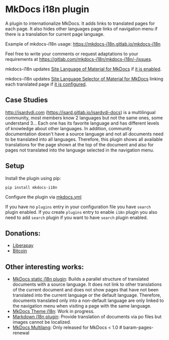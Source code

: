 # MkDocs i18n plugin

A plugin to internationalize MkDocs. It adds links to translated pages for each page. It also hides other languages page links of navigation menu if there is a translation for current page language.

Example of mkdocs-i18n usage: <https://mkdocs-i18n.gitlab.io/mkdocs-i18n>

Feel free to write your comments or request adaptations to your requirements at <https://gitlab.com/mkdocs-i18n/mkdocs-i18n/-/issues>.

mkdocs-i18n updates [Site Language of Material for MkDocs](https://squidfunk.github.io/mkdocs-material/setup/changing-the-language/#site-language) if [it is enabled](https://gitlab.com/mkdocs-i18n/mkdocs-i18n/-/blob/main/mkdocs.yml#L7).

mkdocs-i18n updates [Site Language Selector of Material for MkDocs](https://squidfunk.github.io/mkdocs-material/setup/changing-the-language/#site-language-selector) linking each translated page if [it is configured](https://gitlab.com/mkdocs-i18n/mkdocs-i18n/-/blob/main/mkdocs.yml#L57).

## Case Studies

<http://isardvdi.com> (<https://isard.gitlab.io/isardvdi-docs>) is a multilingual community, most members know 2 languages but not the same ones, some understand 3... Each one has its favorite language and has different levels of knowledge about other languages. In addition, community documentation doesn't have a source language and not all documents need to be translated into all languages. Therefore, this plugin shows all available translations for the page shown at the top of the document and also for pages not translated into the language selected in the navigation menu.

## Setup

Install the plugin using pip:

`pip install mkdocs-i18n`

Configure the plugin via [mkdocs.yml](https://gitlab.com/mkdocs-i18n/mkdocs-i18n/-/blob/main/mkdocs.yml)

If you have no `plugins` entry in your configuration file you have `search` plugin enabled. If you create `plugins` entry to enable `i18n` plugin you also need to add `search` plugin if you want to have `search` plugin enabled.

## Donations:

- [Liberapay](https://liberapay.com/mkdocs-i18n/donate)
- [Bitcoin](bitcoin:15QqofyoWxDSZU9VbXwVZKFxAVdmpkE5uH?message=mkdocs-i18n)

## Other interesting works:

- [MkDocs static i18n plugin](https://github.com/ultrabug/mkdocs-static-i18n): Builds a parallel structure of translated documents with a source language. It does not link to other translations of the current document and does not show pages that have not been translated into the current language or the default language. Therefore, documents translated only into a non-default language are only linked to the navigation menu when visiting a page with the same language.
- [MkDocs Theme i18n](https://github.com/mkdocs/mkdocs/pull/2299): Work in progress.
- [Markdown i18n plugin](https://github.com/gisce/markdown-i18n): Provide translation of documents via po files but images cannot be localized.
- [MkDocs Multilang](https://pypi.org/project/mkdocs-multilang/): Only released for MkDocs < 1.0
#   b a r a m - p a g e s - r e n e w a l  
 
